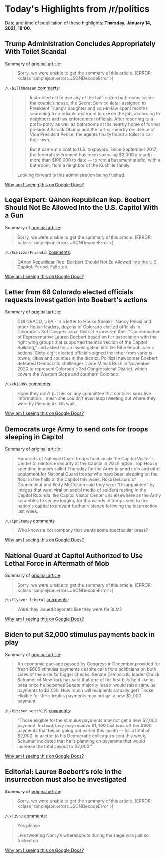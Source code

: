# Today's Highlights from /r/politics

Date and time of publication of these highlights: **Thursday, January 14, 2021, 18:00**.

## Trump Administration Concludes Appropriately With Toilet Scandal

Summary of [original article](https://slate.com/news-and-politics/2021/01/trump-toilet-scandal-jared-ivanka-barred-secret-service-using-bathroom.html):

> Sorry, we were unable to get the summary of this article. (ERROR: <class 'simplejson.errors.JSONDecodeError'>)

`/u/billthomson` [comments](https://www.reddit.com/r/politics/comments/kxezu9/trump_administration_concludes_appropriately_with/):

> >Instructed not to use any of the half-dozen bathrooms inside the couple’s house, the Secret Service detail assigned to President Trump’s daughter and son-in-law spent months searching for a reliable restroom to use on the job, according to neighbors and law enforcement officials. After resorting to a porta-potty, as well as bathrooms at the nearby home of former president Barack Obama and the not-so-nearby residence of Vice President Pence, the agents finally found a toilet to call their own.
> 
> >But it came at a cost to U.S. taxpayers. Since September 2017, the federal government has been spending $3,000 a month — more than $100,000 to date — to rent a basement studio, with a bathroom, from a neighbor of the Kushner family.
> 
> Looking forward to this administration being flushed.

[Why am I seeing this on Google Docs?](https://docs.google.com/document/d/1Dc6We63vOXIZsc0op-Bt4abqkYjXzOigalQqFxmvvbM/edit?usp=sharing)

## Legal Expert: QAnon Republican Rep. Boebert Should Not Be Allowed Into the U.S. Capitol With a Gun

Summary of [original article](https://lawandcrime.com/u-s-capitol-siege/legal-expert-qanon-republican-rep-boebert-should-not-be-allowed-into-the-u-s-capitol-with-a-gun/):

> Sorry, we were unable to get the summary of this article. (ERROR: <class 'simplejson.errors.JSONDecodeError'>)

`/u/SchizzorFriendia` [comments](https://www.reddit.com/r/politics/comments/kxi55f/legal_expert_qanon_republican_rep_boebert_should/):

> QAnon Republican Rep. Boebert Should Not Be Allowed Into the U.S. Capitol.  Period.  Full stop.

[Why am I seeing this on Google Docs?](https://docs.google.com/document/d/1Dc6We63vOXIZsc0op-Bt4abqkYjXzOigalQqFxmvvbM/edit?usp=sharing)

## Letter from 68 Colorado elected officials requests investigation into Boebert's actions

Summary of [original article](https://www.9news.com/article/news/politics/national-politics/letter-to-house-leaders-from-68-colorado-elected-boebert/73-065bcdd4-8512-4006-98cb-ad516fd61c0a):

> COLORADO, USA - In a letter to House Speaker Nancy Pelosi and other House leaders, dozens of Colorado elected officials in Colorado's 3rd Congressional District expressed their "Condemnation of Representative Lauren Boebert based on her association with the right wing groups that supported the insurrection of the Capitol Building," and asked for an investigation into the Rifle Republican's actions. Sixty-eight elected officials signed the letter from various towns, cities and counties in the district. Political newcomer Boebert defeated Democratic challenger Diane Mitsch Bush in November 2020 to represent Colorado's 3rd Congressional District, which covers the Western Slope and southern Colorado.

`/u/xNIC0Nx` [comments](https://www.reddit.com/r/politics/comments/kxdo5m/letter_from_68_colorado_elected_officials/):

> Hope they don't  put her on any committee that contains sensitive information. I mean she couldn't even stop tweeting out where they were by the minute. Oh wait...

[Why am I seeing this on Google Docs?](https://docs.google.com/document/d/1Dc6We63vOXIZsc0op-Bt4abqkYjXzOigalQqFxmvvbM/edit?usp=sharing)

## Democrats urge Army to send cots for troops sleeping in Capitol

Summary of [original article](https://www.politico.com/news/2021/01/14/democrats-urge-army-to-send-cots-for-troops-sleeping-in-capitol-459433):

> Hundreds of National Guard troops hold inside the Capitol Visitor's Center to reinforce security at the Capitol in Washington. Top House spending leaders called Thursday for the Army to send cots and other equipment for National Guard troops who have been sleeping on the floor in the halls of the Capitol this week. Rosa DeLauro of Connecticut and Betty McCollum said they were "Disappointed" by images that went viral on social media of soldiers resting in the Capitol Rotunda, the Capitol Visitor Center and elsewhere as the Army scrambles to secure lodging for thousands of troops sent to the nation's capital to prevent further violence following the insurrection last week.

`/u/CpnStumpy` [comments](https://www.reddit.com/r/politics/comments/kxfkts/democrats_urge_army_to_send_cots_for_troops/):

> Who knows a cot company that wants some spectacular press?

[Why am I seeing this on Google Docs?](https://docs.google.com/document/d/1Dc6We63vOXIZsc0op-Bt4abqkYjXzOigalQqFxmvvbM/edit?usp=sharing)

## National Guard at Capitol Authorized to Use Lethal Force in Aftermath of Mob

Summary of [original article](https://www.usnews.com/news/national-news/articles/2021-01-14/national-guard-at-capitol-authorized-to-use-lethal-force-in-aftermath-of-mob):

> Sorry, we were unable to get the summary of this article. (ERROR: <class 'simplejson.errors.JSONDecodeError'>)

`/u/flyover_liberal` [comments](https://www.reddit.com/r/politics/comments/kxcufd/national_guard_at_capitol_authorized_to_use/):

> Were they issued bayonets like they were for BLM?

[Why am I seeing this on Google Docs?](https://docs.google.com/document/d/1Dc6We63vOXIZsc0op-Bt4abqkYjXzOigalQqFxmvvbM/edit?usp=sharing)

## Biden to put $2,000 stimulus payments back in play

Summary of [original article](https://amp.cnn.com/cnn/2021/01/14/politics/stimulus-payments-2000-dollars-biden/index.html):

> An economic package passed by Congress in December provided for fresh $600 stimulus payments despite calls from politicians on both sides of the aisle for bigger checks. Senate Democratic leader Chuck Schumer of New York has said that one of the first bills he'd like to pass once he becomes Senate majority leader would raise stimulus payments to $2,000. How much will recipients actually get? Those eligible for the stimulus payments may not get a new $2,000 payment.

`/u/kitchen_witch119` [comments](https://www.reddit.com/r/politics/comments/kxd3gz/biden_to_put_2000_stimulus_payments_back_in_play/):

> "Those eligible for the stimulus payments may not get a new $2,000 payment. Instead, they may receive $1,400 that tops off the $600 payments that began going out earlier this month -- for a total of $2,000. In a letter to his Democratic colleagues sent this week, Schumer indicated that he is planning on payments that would increase the total payout to $2,000."

[Why am I seeing this on Google Docs?](https://docs.google.com/document/d/1Dc6We63vOXIZsc0op-Bt4abqkYjXzOigalQqFxmvvbM/edit?usp=sharing)

## Editorial: Lauren Boebert’s role in the insurrection must also be investigated

Summary of [original article](https://www.denverpost.com/2021/01/14/lauren-boebert-capitol-insurrection-impeachment-donald-trump-denver-post-editorial/amp/):

> Sorry, we were unable to get the summary of this article. (ERROR: <class 'simplejson.errors.JSONDecodeError'>)

`/u/T3Sh3` [comments](https://www.reddit.com/r/politics/comments/kxbwz4/editorial_lauren_boeberts_role_in_the/):

> Yes please
> 
> Live tweeting Nancy’s whereabouts during the siege was just so fucked up.

[Why am I seeing this on Google Docs?](https://docs.google.com/document/d/1Dc6We63vOXIZsc0op-Bt4abqkYjXzOigalQqFxmvvbM/edit?usp=sharing)

